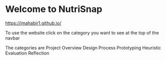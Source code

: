 # Welcome to NutriSnap 
https://jmahabir1.github.io/

To use the website click on the category you want to see at the top of the navbar 

The categories are 
Project Overview
Design Process 
Prototyping 
Heuristic Evaluation 
Reflection 

